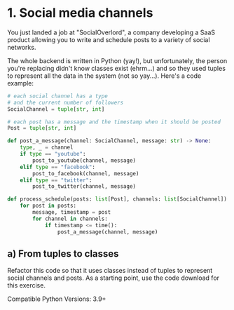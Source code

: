 # 1. Social media channels

You just landed a job at "SocialOverlord", a company developing a SaaS product allowing you to write and schedule posts to a variety of social networks.

The whole backend is written in Python (yay!), but unfortunately, the person you're replacing didn't know classes exist (ehrm...) and so they used tuples to represent all the data in the system (not so yay...). Here's a code example:

```python
# each social channel has a type
# and the current number of followers
SocialChannel = tuple[str, int]

# each post has a message and the timestamp when it should be posted
Post = tuple[str, int]

def post_a_message(channel: SocialChannel, message: str) -> None:
    type, _ = channel
    if type == "youtube":
        post_to_youtube(channel, message)
    elif type == "facebook":
        post_to_facebook(channel, message)
    elif type == "twitter":
        post_to_twitter(channel, message)

def process_schedule(posts: list[Post], channels: list[SocialChannel]) -> None:
    for post in posts:
        message, timestamp = post
        for channel in channels:
            if timestamp <= time():
                post_a_message(channel, message)
```

## a) From tuples to classes

Refactor this code so that it uses classes instead of tuples to represent social channels and posts. As a starting point, use the code download for this exercise.

Compatible Python Versions: 3.9+